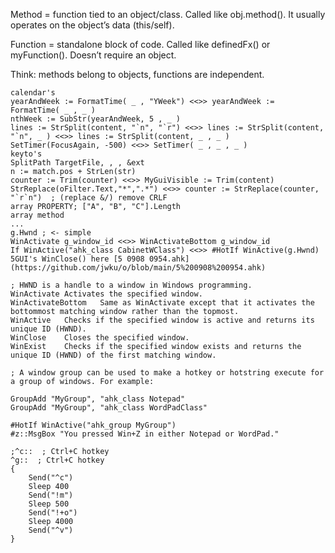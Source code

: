 Method = function tied to an object/class. Called like obj.method(). It usually operates on the object’s data (this/self).

Function = standalone block of code. Called like definedFx() or myFunction(). Doesn’t require an object.

Think: methods belong to objects, functions are independent.
```ahk
calendar's
yearAndWeek := FormatTime( _ , "YWeek") <<>> yearAndWeek := FormatTime( _ , _ )
nthWeek := SubStr(yearAndWeek, 5 , _ )
lines := StrSplit(content, "`n", "`r") <<>> lines := StrSplit(content, "`n", _ ) <<>> lines := StrSplit(content, _ , _ )
SetTimer(FocusAgain, -500) <<>> SetTimer( _ , _ , _ )
keyto's
SplitPath TargetFile, , , &ext
n := match.pos + StrLen(str)
counter := Trim(counter) <<>> MyGuiVisible := Trim(content)
StrReplace(oFilter.Text,"*",".*") <<>> counter := StrReplace(counter, "`r`n")  ; (replace &/) remove CRLF  
array PROPERTY; ["A", "B", "C"].Length
array method
...
g.Hwnd ; <- simple
WinActivate g_window_id <<>> WinActivateBottom g_window_id
If WinActive("ahk_class CabinetWClass") <<>> #HotIf WinActive(g.Hwnd)
5GUI's WinClose() here [5 0908 0954.ahk](https://github.com/jwku/o/blob/main/5%200908%200954.ahk)

```
```ahk
; HWND is a handle to a window in Windows programming.
WinActivate	Activates the specified window.
WinActivateBottom	Same as WinActivate except that it activates the bottommost matching window rather than the topmost.
WinActive	Checks if the specified window is active and returns its unique ID (HWND).
WinClose	Closes the specified window.
WinExist	Checks if the specified window exists and returns the unique ID (HWND) of the first matching window.
```
```
; A window group can be used to make a hotkey or hotstring execute for a group of windows. For example:

GroupAdd "MyGroup", "ahk_class Notepad"
GroupAdd "MyGroup", "ahk_class WordPadClass"

#HotIf WinActive("ahk_group MyGroup")
#z::MsgBox "You pressed Win+Z in either Notepad or WordPad."
```

```ahk
;^c::  ; Ctrl+C hotkey
^g::  ; Ctrl+C hotkey
{
    Send("^c")
    Sleep 400
    Send("!m")
    Sleep 500
    Send("!+o")
    Sleep 4000
    Send("^v")
}
```
